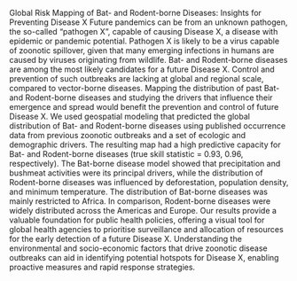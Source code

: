 Global Risk Mapping of Bat- and Rodent-borne Diseases: Insights for Preventing Disease X
Future pandemics can be from an unknown pathogen, the so-called “pathogen X”, capable of causing Disease X, a disease with epidemic or pandemic potential. Pathogen X is likely to be a virus capable of zoonotic spillover, given that many emerging infections in humans are caused by viruses originating from wildlife. Bat- and Rodent-borne diseases are among the most likely candidates for a future Disease X. Control and prevention of such outbreaks are lacking at global and regional scale, compared to vector-borne diseases. Mapping the distribution of past  Bat- and Rodent-borne diseases and studying the drivers that influence their emergence and spread would benefit the prevention and control of future Disease X. 
We used geospatial modeling that predicted the global distribution of Bat- and Rodent-borne diseases using published occurrence data from previous zoonotic outbreaks and a set of ecologic and demographic drivers. The resulting map had a high predictive capacity for Bat- and Rodent-borne diseases (true skill statistic = 0.93, 0.96, respectively). The Bat-borne disease model showed that precipitation and bushmeat activities were its principal drivers, while the distribution of Rodent-borne diseases was influenced by deforestation, population density, and minimum temperature. The distribution of Bat-borne diseases was mainly restricted to Africa. In comparison, Rodent-borne diseases were widely distributed across the Americas and Europe. Our results provide a valuable foundation for public health policies, offering a visual tool for global health agencies to prioritise surveillance and allocation of resources for the early detection of a future Disease X. Understanding the environmental and socio-economic factors that drive zoonotic disease outbreaks can aid in identifying potential hotspots for Disease X, enabling proactive measures and rapid response strategies.

